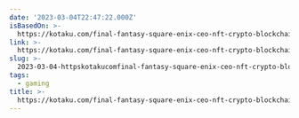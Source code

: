 ```yaml
---
date: '2023-03-04T22:47:22.000Z'
isBasedOn: >-
  https://kotaku.com/final-fantasy-square-enix-ceo-nft-crypto-blockchain-1850184312
link: >-
  https://kotaku.com/final-fantasy-square-enix-ceo-nft-crypto-blockchain-1850184312
slug: >-
  2023-03-04-httpskotakucomfinal-fantasy-square-enix-ceo-nft-crypto-blockchain-1850184312
tags:
  - gaming
title: >-
  https://kotaku.com/final-fantasy-square-enix-ceo-nft-crypto-blockchain-1850184312
---
```



